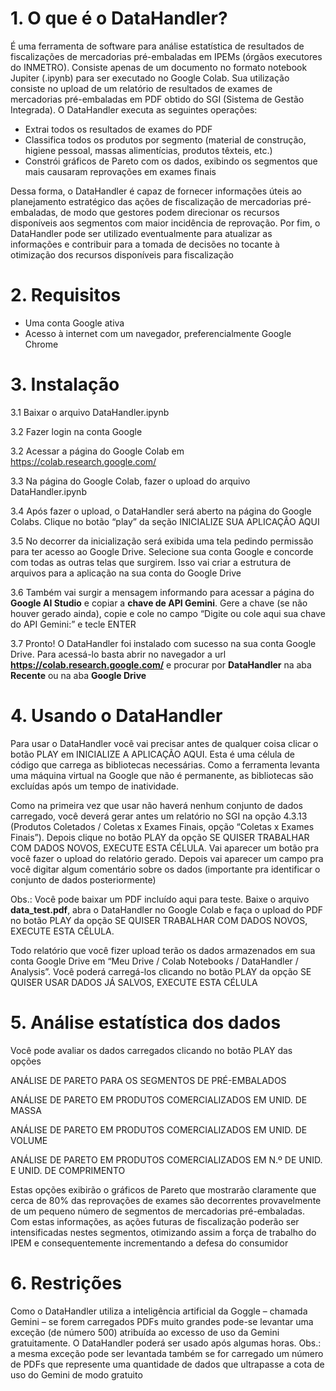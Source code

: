 # 1. O que é o DataHandler?
É uma ferramenta de software para análise estatística de resultados de fiscalizações de mercadorias pré-embaladas em IPEMs (órgãos executores do INMETRO).
Consiste apenas de um documento no formato notebook Jupiter (.ipynb) para ser executado no Google Colab. Sua utilização consiste no upload de um relatório de resultados de exames de mercadorias pré-embaladas em PDF obtido do SGI (Sistema de Gestão Integrada). O DataHandler executa as seguintes operações:
- Extrai todos os resultados de exames do PDF
- Classifica todos os produtos por segmento (material de construção, higiene pessoal, massas alimentícias, produtos têxteis, etc.)
- Constrói gráficos de Pareto com os dados, exibindo os segmentos que mais causaram reprovações em exames finais

Dessa forma, o DataHandler é capaz de fornecer informações úteis ao planejamento estratégico das ações de fiscalização de mercadorias pré-embaladas, de modo que gestores podem direcionar os recursos disponíveis aos segmentos com maior incidência de reprovação.
Por fim, o DataHandler pode ser utilizado eventualmente para atualizar as informações e contribuir para a tomada de decisões no tocante à otimização dos recursos disponíveis para fiscalização 
#  2. Requisitos
- Uma conta Google ativa
- Acesso à internet com um navegador, preferencialmente Google Chrome
# 3. Instalação
3.1 Baixar o arquivo DataHandler.ipynb

3.2 Fazer login na conta Google

3.2 Acessar a página do Google Colab em https://colab.research.google.com/

3.3 Na página do Google Colab, fazer o upload do arquivo DataHandler.ipynb

3.4 Após fazer o upload, o DataHandler será aberto na página do Google Colabs. Clique no botão “play” da seção INICIALIZE SUA APLICAÇÃO AQUI

3.5 No decorrer da inicialização será exibida uma tela pedindo permissão para ter acesso ao Google Drive. Selecione sua conta Google e concorde com todas as outras telas que surgirem. Isso vai criar a estrutura de arquivos para a aplicação na sua conta do Google Drive

3.6 Também vai surgir a mensagem informando para acessar a página do **Google AI Studio** e copiar a **chave de API Gemini**. Gere a chave (se não houver gerado ainda), copie e cole no campo “Digite ou cole aqui sua chave do API Gemini:” e tecle ENTER

3.7 Pronto! O DataHandler foi instalado com sucesso na sua conta Google Drive. Para acessá-lo basta abrir no navegador a url **https://colab.research.google.com/** e procurar por **DataHandler** na aba **Recente** ou na aba **Google Drive**

# 4. Usando o DataHandler
Para usar o DataHandler você vai precisar antes de qualquer coisa clicar o botão PLAY em INICIALIZE A APLICAÇÃO AQUI. Esta é uma célula de código que carrega as bibliotecas necessárias. Como a ferramenta levanta uma máquina virtual na Google que não é permanente, as bibliotecas são excluídas após um tempo de inatividade.

Como na primeira vez que usar não haverá nenhum conjunto de dados carregado, você deverá gerar antes um relatório no SGI na opção 4.3.13 (Produtos Coletados / Coletas x Exames Finais, opção “Coletas x Exames Finais”). Depois clique no botão PLAY da opção SE QUISER TRABALHAR COM DADOS NOVOS, EXECUTE ESTA CÉLULA. Vai aparecer um botão pra você fazer o upload do relatório gerado. Depois vai aparecer um campo pra você digitar algum comentário sobre os dados (importante pra identificar o conjunto de dados posteriormente)

Obs.: Você pode baixar um PDF incluído aqui para teste. Baixe o arquivo **data_test.pdf**, abra o DataHandler no Google Colab e faça o upload do PDF no botão PLAY da opção SE QUISER TRABALHAR COM DADOS NOVOS, EXECUTE ESTA CÉLULA.

Todo relatório que você fizer upload terão os dados armazenados em sua conta Google Drive em “Meu Drive / Colab Notebooks / DataHandler / Analysis”. Você poderá carregá-los clicando no botão PLAY da opção SE QUISER USAR DADOS JÁ SALVOS, EXECUTE ESTA CÉLULA

# 5. Análise estatística dos dados
Você pode avaliar os dados carregados clicando no botão PLAY das opções

ANÁLISE DE PARETO PARA OS SEGMENTOS DE PRÉ-EMBALADOS

ANÁLISE DE PARETO EM PRODUTOS COMERCIALIZADOS EM UNID. DE MASSA

ANÁLISE DE PARETO EM PRODUTOS COMERCIALIZADOS EM UNID. DE VOLUME

ANÁLISE DE PARETO EM PRODUTOS COMERCIALIZADOS EM N.º DE UNID. E UNID. DE COMPRIMENTO

Estas opções exibirão o gráficos de Pareto que mostrarão claramente que cerca de 80% das reprovações de exames são decorrentes provavelmente de um pequeno número de segmentos de mercadorias pré-embaladas. Com estas informações, as ações futuras de fiscalização poderão ser intensificadas nestes segmentos, otimizando assim a força de trabalho do IPEM e consequentemente incrementando a defesa do consumidor

# 6. Restrições
Como o DataHandler utiliza a inteligência artificial da Goggle – chamada Gemini – se forem carregados PDFs muito grandes pode-se levantar uma exceção (de número 500) atribuída ao excesso de uso da Gemini gratuitamente. O DataHandler poderá ser usado após algumas horas. Obs.: a mesma exceção pode ser levantada também se for carregado um número de PDFs que represente uma quantidade de dados que ultrapasse a cota de uso do Gemini de modo gratuito
